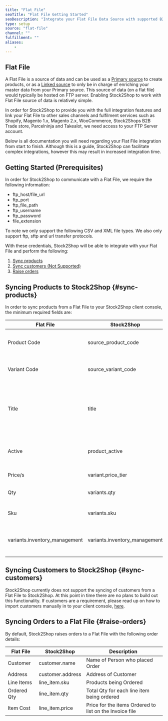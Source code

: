 ```yaml
---
title: "Flat File"
seoTitle: "Flat File Getting Started"
seoDescription: "Integrate your Flat File Data Source with supported B2B and B2C Systems through Stock2Shop"
type: setup
source: "flat-file"
channel: ""
fulfillment: ""
aliases:
    - 
---
```


## Flat File
A Flat File is a source of data and can be used as a [Primary source](/help/how-it-works-primary-sources "Concept of a Primary Source in Stock2Shop") to create products,
or as a [Linked source](help/how-it-works-linked-sources "Concept of a Linked source in Stock2Shop") to only be in charge of enriching your master data from your Primary source.
This source of data (on a flat file) would typically be hosted on FTP server. Enabling Stock2Shop to work with 
Flat File source of data is relatively simple. 

In order for Stock2Shop to provide you with the full integration features and link your Flat File 
to other sales channels and fulfilment services such as 
Shopify, Magento 1.x, Magento 2.x, WooCommerce, Stock2Shops B2B Trade store, 
Parcelninja and Takealot, we need access to your FTP Server account.

Below is all documentation you will need regarding your Flat File integration from start to finish.
Although this is a guide, Stock2Shop can facilitate complex integrations, however this may result in increased integration time.

## Getting Started (Prerequisites)
In order for Stock2Shop to communicate with a Flat File, 
we require the following information:

- ftp_host/file_url
- ftp_port
- ftp_file_path
- ftp_username
- ftp_password
- file_extension

To note we only support the following CSV and XML file types. 
We also only support ftp, sftp and url transfer protocols.

With these credentials, Stock2Shop will be able to integrate with 
your Flat File and perform the following:

1. [Sync products](#sync-products) 
2. [Sync customers (Not Supported)](#sync-customers) 
3. [Raise orders](#raise-orders) 

## Syncing Products to Stock2Shop {#sync-products}
In order to sync products from a Flat File to your Stock2Shop client console, 
the minimum required fields are:

| Flat File                      | Stock2Shop                     | Description                                                                          |
| ------------------------------ | ------------------------------ | ------------------------------------------------------------------------------------ |
| Product Code                   | source_product_code            | Product Parent Code for Stock2Shop.                                                  |
| Variant Code                   | source_variant_code            | Product Variant Code for Stock2Shop.                                                 |
| Title                          | title                          | Product Title field for Stock2Shop to be used for creating product on Sales Channels |
| Active                         | product_active                 | Active field for Stock2Shop to sync the product                                      |
| Price/s                        | variant.price_tier             | Price Tiers for Products                                                             |
| Qty                            | variants.qty                   | Quantity on Hand for the Product                                                     |
| Sku                            | variants.sku                   | Sku code field for Stock2Shop                                                        |
| variants.inventory_management  | variants.inventory_management  | Control qty syncing and updating on the Sales Channel                                |

## Syncing Customers to Stock2Shop  {#sync-customers} 
Stock2Shop currently does not support the syncing of customers from a Flat File to Stock2Shop. 
At this point in time there are no plans to build out this functionality. 
If customers are a requirement, please read up on how to import customers manually in to your client console, [here](/help/how-it-works-customer-import "Manually import customers into Stock2Shop").
 
## Syncing Orders to a Flat File {#raise-orders}
By default, Stock2Shop raises orders to a Flat File with the following order details:

| Flat File   | Stock2Shop       | Description                                             |
| ----------- | ---------------- | ------------------------------------------------------- |
| Customer    | customer.name    | Name of Person who placed Order                         |
| Address     | customer.address | Address of Customer                                     |
| Line Items  | line_item.sku    | Products being Ordered                                  |
| Ordered Qty | line_item.qty    | Total Qty for each line item being ordered              |
| Item Cost   | line_item.price  | Price for the items Ordered to list on the Invoice file |
